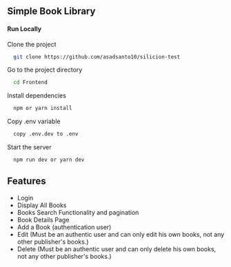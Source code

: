 
## Simple Book Library

#### Run Locally

Clone the project

```bash
  git clone https://github.com/asadsanto10/silicion-test
```

Go to the project directory

```bash
  cd Frontend
```

Install dependencies

```bash
  npm or yarn install
```
Copy .env variable

```bash
  copy .env.dev to .env
```

Start the server

```bash
  npm run dev or yarn dev
```

## Features
- Login
- Display All Books
- Books Search Functionality and pagination
- Book Details Page
- Add a Book (authentication user)
- Edit (Must be an authentic user and can only edit his own books, not any other publisher's books.)
- Delete (Must be an authentic user and can only delete his own books, not any other publisher's books.)
